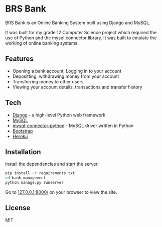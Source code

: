 # BRS Bank

BRS Bank is an Online Banking System built using Django and MySQL.

It was built for my grade 12 Computer Science project which required the use of Python and  the mysql.connector library. It was built to emulate the working of online banking systems.  

## Features

- Opening a bank account, Logging in to your account
- Depositting, withdrawing money from your account
- Transferring money to other users
- Viewing your account details, transactions and transfer history


## Tech


- [Django](https://www.djangoproject.com/) - a high-level Python web framework
- [MySQL](https://www.mysql.com/)
- [mysql-connector-python](https://pypi.org/project/mysql-connector-python/) - MySQL driver written in Python
- [Bootstrap](https://getbootstrap.com/)
- [Heroku](https://heroku.com)


## Installation

Install the dependencies and start the server.

```sh
pip install -r requirements.txt
cd bank_management
python manage.py runserver
```

Go to [127.0.0.1:8000/](http://127.0.0.1:8000/) on your browser to view the site.

## License

MIT
